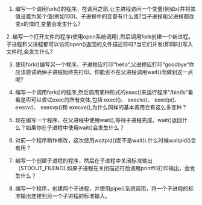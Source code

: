 1. 编写一个调用fork()的程序。在调用之前,让主进程访问一个变量(例如x)并将其值设置为某个值(例如100)。子进程中的变量有什么值?当子进程和父进程都改变x的值时,变量会发生什么?

2 .编写一个打开文件的程序(使用open系统调用),然后调用fork创建一个新进程。子进程和父进程都可以访问open()返回的文件描述符吗?当它们并发(即同时)写入文件时,会发生什么?

3. 使用fork()编写另一个程序。子进程应打印“hello”,父进程应打印“goodbye”你应该尝试确保子进程始终先打印。你能否不在父进程调用wait()而做到这一点呢?

4. 编写一个调用fork()的程序,然后调用某种形式的exec()来运行程序"/bin/ls"看看是否可以尝试exec的所有变体,包括 execl()、 execle()、 execlp()、 execv()、 execvp()和 execve(),为什么同样的基本调用会有这么多变种？

5. 现在编写一个程序，在父进程中使用wait(),等待子进程完成。wait()返回什么？如果你在子进程中使用wait()会发生什么？

6. 对前一个程序稍作修改，这次使用waitpid()而不是wait().什么时候waitpid()会有用？

7. 编写一个创建子进程的程序，然后在子进程中关闭标准输出（STDOUT_FILENO).如果子进程在关闭描述符后调用printfO打印输出，会发生什么？

8. 编写一个程序，创建两个子进程，并使用pipe()系统调用，将一个子进程的标准输出连接到另一个子进程的标准输入。
